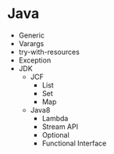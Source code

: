 # Java
- Generic
- Varargs
- try-with-resources
- Exception
- JDK
    - JCF
        - List
        - Set
        - Map
    - Java8
        - Lambda
        - Stream API
        - Optional
        - Functional Interface